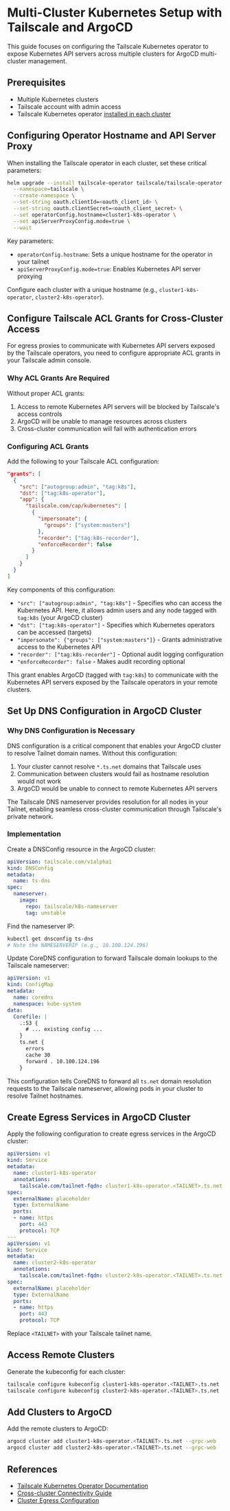 # Multi-Cluster Kubernetes Setup with Tailscale and ArgoCD

This guide focuses on configuring the Tailscale Kubernetes operator to expose Kubernetes API servers across multiple clusters for ArgoCD multi-cluster management.

## Prerequisites

- Multiple Kubernetes clusters
- Tailscale account with admin access
- Tailscale Kubernetes operator [installed in each cluster](https://tailscale.com/kb/1185/kubernetes/)

## Configuring Operator Hostname and API Server Proxy

When installing the Tailscale operator in each cluster, set these critical parameters:

```bash
helm upgrade --install tailscale-operator tailscale/tailscale-operator \
  --namespace=tailscale \
  --create-namespace \
  --set-string oauth.clientId=<oauth_client_id> \
  --set-string oauth.clientSecret=<oauth_client_secret> \
  --set operatorConfig.hostname=cluster1-k8s-operator \
  --set apiServerProxyConfig.mode=true \
  --wait
```

Key parameters:
- `operatorConfig.hostname`: Sets a unique hostname for the operator in your tailnet
- `apiServerProxyConfig.mode=true`: Enables Kubernetes API server proxying

Configure each cluster with a unique hostname (e.g., `cluster1-k8s-operator`, `cluster2-k8s-operator`).

## Configure Tailscale ACL Grants for Cross-Cluster Access

For egress proxies to communicate with Kubernetes API servers exposed by the Tailscale operators, you need to configure appropriate ACL grants in your Tailscale admin console.

### Why ACL Grants Are Required

Without proper ACL grants:
1. Access to remote Kubernetes API servers will be blocked by Tailscale's access controls
2. ArgoCD will be unable to manage resources across clusters
3. Cross-cluster communication will fail with authentication errors

### Configuring ACL Grants

Add the following to your Tailscale ACL configuration:

```json
"grants": [
  {
    "src": ["autogroup:admin", "tag:k8s"],
    "dst": ["tag:k8s-operator"],
    "app": {
      "tailscale.com/cap/kubernetes": [
        {
          "impersonate": {
            "groups": ["system:masters"]
          },
          "recorder": ["tag:k8s-recorder"],
          "enforceRecorder": false
        }
      ]
    }
  }
]
```

Key components of this configuration:

- `"src": ["autogroup:admin", "tag:k8s"]` - Specifies who can access the Kubernetes API. Here, it allows admin users and any node tagged with `tag:k8s` (your ArgoCD cluster)
- `"dst": ["tag:k8s-operator"]` - Specifies which Kubernetes operators can be accessed (targets)
- `"impersonate": {"groups": ["system:masters"]}` - Grants administrative access to the Kubernetes API
- `"recorder": ["tag:k8s-recorder"]` - Optional audit logging configuration
- `"enforceRecorder": false` - Makes audit recording optional

This grant enables ArgoCD (tagged with `tag:k8s`) to communicate with the Kubernetes API servers exposed by the Tailscale operators in your remote clusters.

## Set Up DNS Configuration in ArgoCD Cluster

### Why DNS Configuration is Necessary

DNS configuration is a critical component that enables your ArgoCD cluster to resolve Tailnet domain names. Without this configuration:

1. Your cluster cannot resolve `*.ts.net` domains that Tailscale uses
2. Communication between clusters would fail as hostname resolution would not work
3. ArgoCD would be unable to connect to remote Kubernetes API servers

The Tailscale DNS nameserver provides resolution for all nodes in your Tailnet, enabling seamless cross-cluster communication through Tailscale's private network.

### Implementation

Create a DNSConfig resource in the ArgoCD cluster:

```yaml
apiVersion: tailscale.com/v1alpha1
kind: DNSConfig
metadata:
  name: ts-dns
spec:
  nameserver:
    image:
      repo: tailscale/k8s-nameserver
      tag: unstable
```

Find the nameserver IP:

```bash
kubectl get dnsconfig ts-dns
# Note the NAMESERVERIP (e.g., 10.100.124.196)
```

Update CoreDNS configuration to forward Tailscale domain lookups to the Tailscale nameserver:

```yaml
apiVersion: v1
kind: ConfigMap
metadata:
  name: coredns
  namespace: kube-system
data:
  Corefile: |
    .:53 {
      # ... existing config ...
    }
    ts.net {
      errors
      cache 30
      forward . 10.100.124.196
    }
```

This configuration tells CoreDNS to forward all `ts.net` domain resolution requests to the Tailscale nameserver, allowing pods in your cluster to resolve Tailnet hostnames.

## Create Egress Services in ArgoCD Cluster

Apply the following configuration to create egress services in the ArgoCD cluster:

```yaml
apiVersion: v1
kind: Service
metadata:
  name: cluster1-k8s-operator
  annotations:
    tailscale.com/tailnet-fqdn: cluster1-k8s-operator.<TAILNET>.ts.net
spec:
  externalName: placeholder
  type: ExternalName
  ports:
  - name: https
    port: 443
    protocol: TCP
---
apiVersion: v1
kind: Service
metadata:
  name: cluster2-k8s-operator
  annotations:
    tailscale.com/tailnet-fqdn: cluster2-k8s-operator.<TAILNET>.ts.net
spec:
  externalName: placeholder
  type: ExternalName
  ports:
  - name: https
    port: 443
    protocol: TCP
```

Replace `<TAILNET>` with your Tailscale tailnet name.

## Access Remote Clusters

Generate the kubeconfig for each cluster:

```bash
tailscale configure kubeconfig cluster1-k8s-operator.<TAILNET>.ts.net
tailscale configure kubeconfig cluster2-k8s-operator.<TAILNET>.ts.net
```

## Add Clusters to ArgoCD

Add the remote clusters to ArgoCD:

```bash
argocd cluster add cluster1-k8s-operator.<TAILNET>.ts.net --grpc-web
argocd cluster add cluster2-k8s-operator.<TAILNET>.ts.net --grpc-web
```

## References

- [Tailscale Kubernetes Operator Documentation](https://tailscale.com/kb/1185/kubernetes/)
- [Cross-cluster Connectivity Guide](https://tailscale.com/kb/1442/kubernetes-operator-cross-cluster)
- [Cluster Egress Configuration](https://tailscale.com/kb/1438/kubernetes-operator-cluster-egress)
